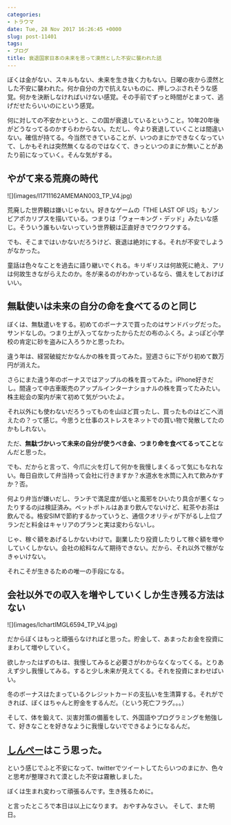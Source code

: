 ```yaml
---
categories:
- トラウマ
date: Tue, 28 Nov 2017 16:26:45 +0000
slug: post-11401
tags:
- ブログ
title: 衰退国家日本の未来を思って漠然とした不安に襲われた話
---
```


ぼくは金がない、スキルもない、未来を生き抜く力もない。日曜の夜から漠然とした不安に襲われた。何か自分の力で抗えないものに、押しつぶされそうな感覚。何かを決断しなければいけない感覚。その手前でずっと時間がとまって、逃げだせたらいいのにという感覚。

何に対しての不安かというと、この国が衰退しているということ。10年20年後がどうなってるのかすらわからない。ただし、今より衰退していくことは間違いない。確信が持てる。今当然できていることが、いつのまにかできなくなっていて、しかもそれは突然無くなるのではなくて、きっといつのまにか無いことがあたり前になっていく。そんな気がする。<!--more-->
<h2>やがて来る荒廃の時代</h2>
![](images/I1711162AMEMAN003_TP_V4.jpg)

荒廃した世界観は嫌いじゃない。好きなゲームの「THE LAST OF US」もゾンビアポカリプスを描いている。つまりは「ウォーキング・デッド」みたいな感じ。そういう誰もいないっていう世界観は正直好きでワクワクする。

でも、そこまではいかないだろうけど、衰退は絶対にする。それが不安でしようがなかった。

童話は色々なことを過去に語り継いでくれる。キリギリスは何故死に絶え、アリは何故生きながらえたのか。冬が来るのがわかっているなら、備えをしておけばいい。
<h2>無駄使いは未来の自分の命を食べてるのと同じ</h2>
ぼくは、無駄遣いをする。初めてのボーナスで買ったのはサンドバッグだった。サンドなしの。つまり土が入ってなかったからただの布のふくろ。よっぽど小学校の肯定に砂を盗みに入ろうかと思ったわ。

違う年は、経営破綻だかなんかの株を買ってみた。翌週さらに下がり初めて数万円が消えた。

さらにまた違う年のボーナスではアップルの株を買ってみた。iPhone好きだし。間違って中古車販売のアップルインターナショナルの株を買ってたみたい。株主総会の案内が来て初めて気がついたよ。

それ以外にも使わないだろうってものを山ほど買ったし、買ったものはどこへ消えたの？って感じ。今思うと仕事のストレスをネットでの買い物で発散してたのかもしれない。

ただ、<strong>無駄づかいって未来の自分が使うべき金、つまり命を食べてるってこと</strong>なんだと思った。

でも、だからと言って、今爪に火を灯して何かを我慢しまくるって気にもなれない。毎日自炊して弁当持って会社に行きますか？水道水を水筒に入れて飲みかすか？否。

何より弁当が嫌いだし、ランチで満足度が低いと風邪をひいたり具合が悪くなったりするのjは検証済み。ペットボトルはあまり飲んでないけど、紅茶やお茶は飲んでる。格安SIMで節約するかっていうと、通信クオリティが下がるし上位プランだと料金はキャリアのプランと実は変わらないし。

じゃ、稼ぐ額をあげるしかないわけで。副業したり投資したりして稼ぐ額を増やしていくしかない。会社の給料なんて期待できない。だから、それ以外で稼がなきゃいけない。

それこそが生きるための唯一の手段になる。

<h2>会社以外での収入を増やしていくしか生き残る方法はない</h2>
![](images/IchartIMGL6594_TP_V4.jpg)

だからぼくはもっと頑張らなければと思った。貯金して、あまったお金を投資にまわして増やしていく。

欲しかったはずのもは、我慢してみると必要さがわからなくなってくる。とりあえず少し我慢してみる。すると少し未来が見えてくる。それを投資にまわせばいい。

冬のボーナスはたまっているクレジットカードの支払いを生清算する。それができれば、ぼくはちゃんと貯金をするんだ。（という死亡フラグ。。。）

そして、体を鍛えて、災害対策の備蓄をして、外国語やプログラミングを勉強して、好きなことを好きなように我慢しないでできるようになるんだ。


<h2><a href="https://twitter.com/s_s_p_y">しんぺー</a>はこう思った。</h2>
という感じでふと不安になって、twitterでツイートしてたらいつのまにか、色々と思考が整理されて漠とした不安は霧散しました。

ぼくは生まれ変わって頑張るんです。生き残るために。

と言ったところで本日は以上になります。
おやすみなさい。
そして、また明日。